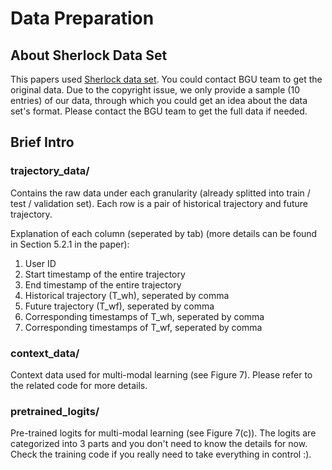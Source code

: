 # Data Preparation

## About Sherlock Data Set

This papers used [Sherlock data set](http://bigdata.ise.bgu.ac.il/sherlock/). You could contact BGU team to get the original data. Due to the copyright issue, we only provide a sample (10 entries) of our data, through which you could get an idea about the data set's format. Please contact the BGU team to get the full data if needed.

## Brief Intro

### trajectory_data/

Contains the raw data under each granularity (already splitted into train / test / validation set). Each row is a pair of historical trajectory and future trajectory.

Explanation of each column (seperated by tab) (more details can be found in Section 5.2.1 in the paper):

1. User ID
2. Start timestamp of the entire trajectory
3. End timestamp of the entire trajectory
4. Historical trajectory (T_wh), seperated by comma
5. Future trajectory (T_wf), seperated by comma
6. Corresponding timestamps of T_wh, seperated by comma
7. Corresponding timestamps of T_wf, seperated by comma

### context_data/

Context data used for multi-modal learning (see Figure 7). Please refer to the related code for more details. 

### pretrained_logits/

Pre-trained logits for multi-modal learning (see Figure 7(c)). The logits are categorized into 3 parts and you don't need to know the details for now. Check the training code if you really need to take everything in control :).

